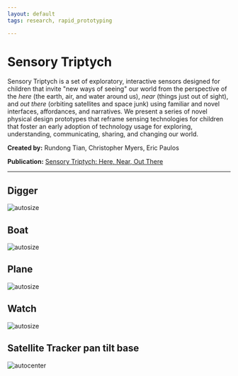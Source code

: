 ```yaml
---
layout: default
tags: research, rapid_prototyping

---
```



# Sensory Triptych

Sensory Triptych is a set of exploratory, interactive sensors designed for children that invite "new ways of seeing" our world from the perspective of the *here* (the earth, air, and water around us), *near* (things just out of sight), and *out there* (orbiting satellites and space junk) using familiar and novel interfaces, affordances, and narratives. We present a series of novel physical design prototypes that reframe sensing technologies for children that foster an early adoption of technology usage for exploring, understanding, communicating, sharing, and changing our world.

**Created by:** Rundong Tian, Christopher Myers, Eric Paulos

**Publication:** [Sensory Triptych: Here, Near, Out There](http://dl.acm.org/citation.cfm?id=2647410)

---

## Digger

![autosize](https://farm4.staticflickr.com/3932/15245157278_0d2049b0f1_c.jpg  "toy truck ")

## Boat

![autosize](https://farm6.staticflickr.com/5597/15245206467_6544c87962_c.jpg "boat")

## Plane

![autosize](https://farm3.staticflickr.com/2946/15408695856_93660fa30f_c.jpg "plane")

## Watch

![autosize](https://farm6.staticflickr.com/5601/15245154288_47579b6c3d_c.jpg "watch unassembled")

## Satellite Tracker pan tilt base

![autocenter](https://farm4.staticflickr.com/3927/15245064270_576fc7b398_c.jpg "satellite tracker")


